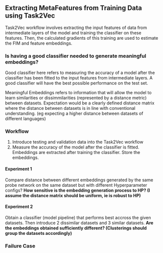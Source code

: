 ## Extracting MetaFeatures from Training Data using Task2Vec

Task2Vec workflow involves extracting the input features of data from intermediate layers of the model and training the classifier on these features.
Then, the calculated gradients of this training are used to estimate the FIM and feature embeddings. 
### **Is having a good classifier needed to generate meaningful embeddings?**

Good classifier here refers to measuring the accuracy of a model after the classifier has been fitted to the input features from intermediate layers. A good classifier will have the best possible performance on the test set. 

Meaningful Embeddings refers to information that will allow the model to learn similarities or dissimmilarities (represented by a distance metric) between datasets. 
Expectation would be a clearly defined distance matrix where the distance between datasets is in line with conventional understanding. (eg expecting a higher distance between datasets of different languages)

### Workflow
1. Introduce testing and validation data into the Task2Vec workflow
2. Measure the accuracy of the model after the classifier is fitted. Embeddings are extracted after training the classifier. Store the embeddings.

#### Experiment 1
Compare distance between different embeddings generated by the same probe network on the same dataset but with different Hyperparameter configs?
**How sensitive is the embedding generation process to HP? (I assume the distance matrix should be uniform, ie is robust to HP)**


#### Experiment 2
Obtain a classifier (model pipeline) that performs best accross the given datasets. Then introduce 2 dissimilar datasets and 3 similar datasets. 
**Are the embeddings obtained sufficiently different? (Clusterings should group the datasets accordingly)**

### Failure Case
